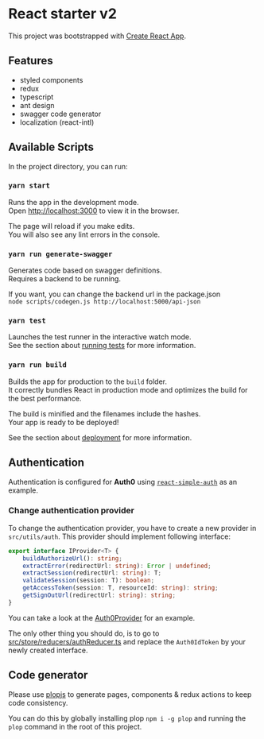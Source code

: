 # React starter v2
This project was bootstrapped with [Create React App](https://github.com/facebook/create-react-app).

## Features

- styled components
- redux
- typescript
- ant design
- swagger code generator
- localization (react-intl)

## Available Scripts

In the project directory, you can run:

### `yarn start`

Runs the app in the development mode.<br>
Open [http://localhost:3000](http://localhost:3000) to view it in the browser.

The page will reload if you make edits.<br>
You will also see any lint errors in the console.

### `yarn run generate-swagger`

Generates code based on swagger definitions.<br>
Requires a backend to be running.

If you want, you can change the backend url in the package.json<br>
`node scripts/codegen.js http://localhost:5000/api-json`

### `yarn test`

Launches the test runner in the interactive watch mode.<br>
See the section about [running tests](https://facebook.github.io/create-react-app/docs/running-tests) for more information.

### `yarn run build`

Builds the app for production to the `build` folder.<br>
It correctly bundles React in production mode and optimizes the build for the best performance.

The build is minified and the filenames include the hashes.<br>
Your app is ready to be deployed!

See the section about [deployment](https://facebook.github.io/create-react-app/docs/deployment) for more information.

## Authentication

Authentication is configured for **Auth0** using [`react-simple-auth`](https://github.com/mattmazzola/react-simple-auth) as an example.

### Change authentication provider

To change the authentication provider, you have to create a new provider in `src/utils/auth`. This provider should implement following interface:
```typescript
export interface IProvider<T> {
    buildAuthorizeUrl(): string;
    extractError(redirectUrl: string): Error | undefined;
    extractSession(redirectUrl: string): T;
    validateSession(session: T): boolean;
    getAccessToken(session: T, resourceId: string): string;
    getSignOutUrl(redirectUrl: string): string;
}
```

You can take a look at the [Auth0Provider](src/utils/auth/auth0Provider.ts) for an example.

The only other thing you should do, is to go to [src/store/reducers/authReducer.ts](src/store/reducers/authReducer.ts) and replace the `Auth0IdToken` by your newly created interface.


## Code generator

Please use [plopjs](https://plopjs.com/documentation/) to generate pages, components & redux actions to keep code consistency.

You can do this by globally installing plop `npm i -g plop` and running the `plop` command in the root of this project.


